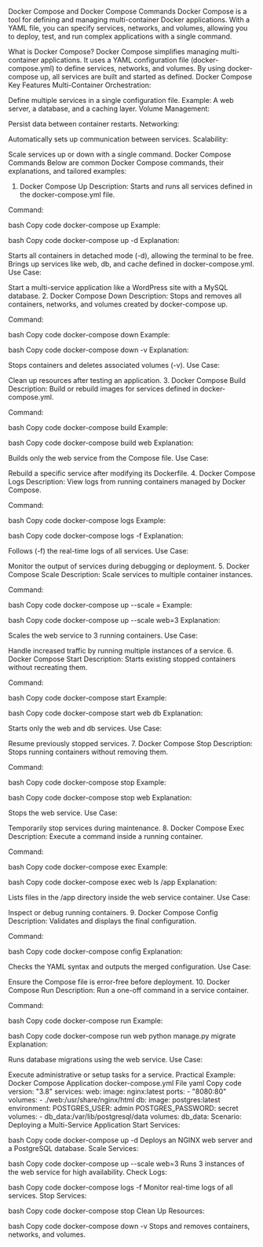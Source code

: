 Docker Compose and Docker Compose Commands
Docker Compose is a tool for defining and managing multi-container Docker applications. With a YAML file, you can specify services, networks, and volumes, allowing you to deploy, test, and run complex applications with a single command.

What is Docker Compose?
Docker Compose simplifies managing multi-container applications.
It uses a YAML configuration file (docker-compose.yml) to define services, networks, and volumes.
By using docker-compose up, all services are built and started as defined.
Docker Compose Key Features
Multi-Container Orchestration:

Define multiple services in a single configuration file.
Example: A web server, a database, and a caching layer.
Volume Management:

Persist data between container restarts.
Networking:

Automatically sets up communication between services.
Scalability:

Scale services up or down with a single command.
Docker Compose Commands
Below are common Docker Compose commands, their explanations, and tailored examples:

1. Docker Compose Up
Description:
Starts and runs all services defined in the docker-compose.yml file.

Command:

bash
Copy code
docker-compose up
Example:

bash
Copy code
docker-compose up -d
Explanation:

Starts all containers in detached mode (-d), allowing the terminal to be free.
Brings up services like web, db, and cache defined in docker-compose.yml.
Use Case:

Start a multi-service application like a WordPress site with a MySQL database.
2. Docker Compose Down
Description:
Stops and removes all containers, networks, and volumes created by docker-compose up.

Command:

bash
Copy code
docker-compose down
Example:

bash
Copy code
docker-compose down -v
Explanation:

Stops containers and deletes associated volumes (-v).
Use Case:

Clean up resources after testing an application.
3. Docker Compose Build
Description:
Build or rebuild images for services defined in docker-compose.yml.

Command:

bash
Copy code
docker-compose build
Example:

bash
Copy code
docker-compose build web
Explanation:

Builds only the web service from the Compose file.
Use Case:

Rebuild a specific service after modifying its Dockerfile.
4. Docker Compose Logs
Description:
View logs from running containers managed by Docker Compose.

Command:

bash
Copy code
docker-compose logs
Example:

bash
Copy code
docker-compose logs -f
Explanation:

Follows (-f) the real-time logs of all services.
Use Case:

Monitor the output of services during debugging or deployment.
5. Docker Compose Scale
Description:
Scale services to multiple container instances.

Command:

bash
Copy code
docker-compose up --scale <service>=<number>
Example:

bash
Copy code
docker-compose up --scale web=3
Explanation:

Scales the web service to 3 running containers.
Use Case:

Handle increased traffic by running multiple instances of a service.
6. Docker Compose Start
Description:
Starts existing stopped containers without recreating them.

Command:

bash
Copy code
docker-compose start
Example:

bash
Copy code
docker-compose start web db
Explanation:

Starts only the web and db services.
Use Case:

Resume previously stopped services.
7. Docker Compose Stop
Description:
Stops running containers without removing them.

Command:

bash
Copy code
docker-compose stop
Example:

bash
Copy code
docker-compose stop web
Explanation:

Stops the web service.
Use Case:

Temporarily stop services during maintenance.
8. Docker Compose Exec
Description:
Execute a command inside a running container.

Command:

bash
Copy code
docker-compose exec <service> <command>
Example:

bash
Copy code
docker-compose exec web ls /app
Explanation:

Lists files in the /app directory inside the web service container.
Use Case:

Inspect or debug running containers.
9. Docker Compose Config
Description:
Validates and displays the final configuration.

Command:

bash
Copy code
docker-compose config
Explanation:

Checks the YAML syntax and outputs the merged configuration.
Use Case:

Ensure the Compose file is error-free before deployment.
10. Docker Compose Run
Description:
Run a one-off command in a service container.

Command:

bash
Copy code
docker-compose run <service> <command>
Example:

bash
Copy code
docker-compose run web python manage.py migrate
Explanation:

Runs database migrations using the web service.
Use Case:

Execute administrative or setup tasks for a service.
Practical Example: Docker Compose Application
docker-compose.yml File
yaml
Copy code
version: "3.8"
services:
  web:
    image: nginx:latest
    ports:
      - "8080:80"
    volumes:
      - ./web:/usr/share/nginx/html
  db:
    image: postgres:latest
    environment:
      POSTGRES_USER: admin
      POSTGRES_PASSWORD: secret
    volumes:
      - db_data:/var/lib/postgresql/data
volumes:
  db_data:
Scenario: Deploying a Multi-Service Application
Start Services:

bash
Copy code
docker-compose up -d
Deploys an NGINX web server and a PostgreSQL database.
Scale Services:

bash
Copy code
docker-compose up --scale web=3
Runs 3 instances of the web service for high availability.
Check Logs:

bash
Copy code
docker-compose logs -f
Monitor real-time logs of all services.
Stop Services:

bash
Copy code
docker-compose stop
Clean Up Resources:

bash
Copy code
docker-compose down -v
Stops and removes containers, networks, and volumes.
